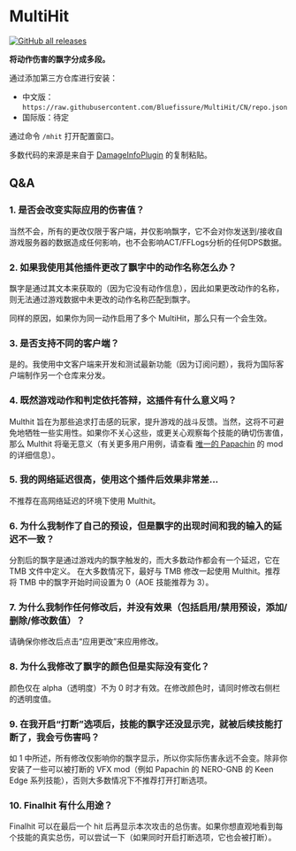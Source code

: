 # MultiHit

[![GitHub all releases](https://img.shields.io/github/downloads/Bluefissure/MultiHit/total?color=green)](https://github.com/Bluefissure/MultiHit/releases)

**将动作伤害的飘字分成多段。**

通过添加第三方仓库进行安装：
- 中文版：`https://raw.githubusercontent.com/Bluefissure/MultiHit/CN/repo.json`
- 国际版：待定

通过命令 `/mhit` 打开配置窗口。

多数代码的来源是来自于 [DamageInfoPlugin](https://github.com/lmcintyre/DamageInfoPlugin) 的复制粘贴。

## Q&A

### 1. 是否会改变实际应用的伤害值？
当然不会，所有的更改仅限于客户端，并仅影响飘字，它不会对你发送到/接收自游戏服务器的数据造成任何影响，也不会影响ACT/FFLogs分析的任何DPS数据。

### 2. 如果我使用其他插件更改了飘字中的动作名称怎么办？
飘字是通过其文本来获取的（因为它没有动作信息），因此如果更改动作的名称，则无法通过游戏数据中未更改的动作名称匹配到飘字。

同样的原因，如果你为同一动作启用了多个 MultiHit，那么只有一个会生效。

### 3. 是否支持不同的客户端？
是的。我使用中文客户端来开发和测试最新功能（因为订阅问题），我将为国际客户端制作另一个仓库来分发。

### 4. 既然游戏动作和判定依托答辩，这插件有什么意义吗？
Multhit 旨在为那些追求打击感的玩家，提升游戏的战斗反馈。当然，这将不可避免地牺牲一些实用性。如果你不关心这些，或更关心观察每个技能的确切伤害值，那么 Multhit 将毫无意义（有关更多用户用例，请查看 [唯一的 Papachin](https://www.youtube.com/c/papapachin) 的 mod 的详细信息）。

### 5. 我的网络延迟很高，使用这个插件后效果非常差...
不推荐在高网络延迟的环境下使用 Multhit。

### 6. 为什么我制作了自己的预设，但是飘字的出现时间和我的输入的延迟不一致？
分割后的飘字是通过游戏内的飘字触发的，而大多数动作都会有一个延迟，它在 TMB 文件中定义。
在大多数情况下，最好与 TMB 修改一起使用 Multhit。推荐将 TMB 中的飘字开始时间设置为 0（AOE 技能推荐为 3）。

### 7. 为什么我制作任何修改后，并没有效果（包括启用/禁用预设，添加/删除/修改数值）？
请确保你修改后点击“应用更改”来应用修改。

### 8. 为什么我修改了飘字的颜色但是实际没有变化？
颜色仅在 alpha（透明度）不为 0 时才有效。在修改颜色时，请同时修改右侧栏的透明度值。

### 9. 在我开启“打断”选项后，技能的飘字还没显示完，就被后续技能打断了，我会亏伤害吗？
如 1 中所述，所有修改仅影响你的飘字显示，所以你实际伤害永远不会变。除非你安装了一些可以被打断的 VFX mod（例如 Papachin 的 NERO-GNB 的 Keen Edge 系列技能），否则大多数情况下不推荐打开打断选项。

### 10. Finalhit 有什么用途？
Finalhit 可以在最后一个 hit 后再显示本次攻击的总伤害。如果你想直观地看到每个技能的真实总伤，可以尝试一下（如果同时开启打断选项，它也会被打断）。
